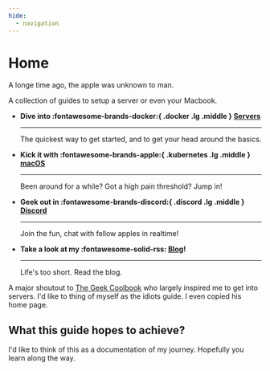 ```yaml
---
hide:
  - navigation
---
```


# Home


A longe time ago, the apple was unknown to man. 

A collection of guides to setup a server or even your Macbook. 

<div class="grid cards" markdown>

- **Dive into :fontawesome-brands-docker:{ .docker .lg .middle } [Servers](/server/)**

    ---

    The quickest way to get started, and to get your head around the basics.

- **Kick it with :fontawesome-brands-apple:{ .kubernetes .lg .middle } [macOS](/macos/)**

    ---

    Been around for a while? Got a high pain threshold? Jump in!

- **Geek out in :fontawesome-brands-discord:{ .discord .lg .middle } [Discord]()**

    ---

    Join the fun, chat with fellow apples in realtime!

- **Take a look at my :fontawesome-solid-rss: [Blog](/blog/)!**

    ---

    Life's too short. Read the blog. 

</div>

A major shoutout to [The Geek Coolbook](https://geek-cookbook.funkypenguin.co.nz/) who largely inspired me to get into servers. I'd like to thing of myself as the idiots guide. I even copied his home page. 

## What this guide hopes to achieve? 

I'd like to think of this as a documentation of my journey. Hopefully you learn along the way. 
